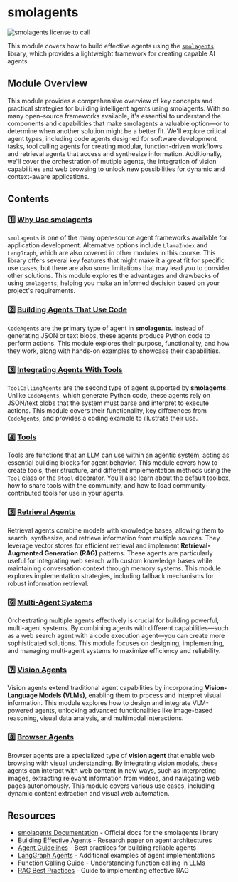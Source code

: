 # smolagents

![smolagents license to call](https://huggingface.co/datasets/huggingface/documentation-images/resolve/main/smolagents/license_to_call.png)

This module covers how to build effective agents using the [`smolagents`](https://github.com/huggingface/smolagents) library, which provides a lightweight framework for creating capable AI agents.

## Module Overview

This module provides a comprehensive overview of key concepts and practical strategies for building intelligent agents using smolagents. With so many open-source frameworks available, it's essential to understand the components and capabilities that make smolagents a valuable option—or to determine when another solution might be a better fit.  We'll explore critical agent types, including code agents designed for software development tasks, tool calling agents for creating modular, function-driven workflows and retrieval agents that access and synthesize information. Additionally, we'll cover the orchestration of mutiple agents, the integration of vision capabilities and web browsing to unlock new possibilities for dynamic and context-aware applications.

## Contents

### 1️⃣ [Why Use smolagents](./why_use_smolagents)

`smolagents` is one of the many open-source agent frameworks available for application development. Alternative options include `LlamaIndex` and `LangGraph`, which are also covered in other modules in this course. This library offers several key features that might make it a great fit for specific use cases, but there are also some limitations that may lead you to consider other solutions. This module explores the advantages and drawbacks of using `smolagents`, helping you make an informed decision based on your project's requirements.

### 2️⃣ [Building Agents That Use Code](./code_agents)

`CodeAgents` are the primary type of agent in **smolagents**. Instead of generating JSON or text blobs, these agents produce Python code to perform actions. This module explores their purpose, functionality, and how they work, along with hands-on examples to showcase their capabilities.  

### 3️⃣ [Integrating Agents With Tools](./tool_calling_agents)

`ToolCallingAgents` are the second type of agent supported by **smolagents**. Unlike `CodeAgents`, which generate Python code, these agents rely on JSON/text blobs that the system must parse and interpret to execute actions. This module covers their functionality, key differences from `CodeAgents`, and provides a coding example to illustrate their use.  

### 4️⃣ [Tools](./tools)

Tools are functions that an LLM can use within an agentic system, acting as essential building blocks for agent behavior. This module covers how to create tools, their structure, and different implementation methods using the `Tool` class or the `@tool` decorator. You'll also learn about the default toolbox, how to share tools with the community, and how to load community-contributed tools for use in your agents.  

### 5️⃣ [Retrieval Agents](./retrieval_agents)

Retrieval agents combine models with knowledge bases, allowing them to search, synthesize, and retrieve information from multiple sources. They leverage vector stores for efficient retrieval and implement **Retrieval-Augmented Generation (RAG)** patterns. These agents are particularly useful for integrating web search with custom knowledge bases while maintaining conversation context through memory systems. This module explores implementation strategies, including fallback mechanisms for robust information retrieval.  

### 6️⃣ [Multi-Agent Systems](./multi_agent_systems)

Orchestrating multiple agents effectively is crucial for building powerful, multi-agent systems. By combining agents with different capabilities—such as a web search agent with a code execution agent—you can create more sophisticated solutions. This module focuses on designing, implementing, and managing multi-agent systems to maximize efficiency and reliability.  

### 7️⃣ [Vision Agents](./vision_agents)

Vision agents extend traditional agent capabilities by incorporating **Vision-Language Models (VLMs)**, enabling them to process and interpret visual information. This module explores how to design and integrate VLM-powered agents, unlocking advanced functionalities like image-based reasoning, visual data analysis, and multimodal interactions.  

### 8️⃣ [Browser Agents](./browser_agents)

Browser agents are a specialized type of **vision agent** that enable web browsing with visual understanding. By integrating vision models, these agents can interact with web content in new ways, such as interpreting images, extracting relevant information from videos, and navigating web pages autonomously. This module covers various use cases, including dynamic content extraction and visual web automation.

## Resources

- [smolagents Documentation](https://huggingface.co/docs/smolagents) - Official docs for the smolagents library
- [Building Effective Agents](https://www.anthropic.com/research/building-effective-agents) - Research paper on agent architectures
- [Agent Guidelines](https://huggingface.co/docs/smolagents/tutorials/building_good_agents) - Best practices for building reliable agents
- [LangGraph Agents](https://langchain-ai.github.io/langgraph/) - Additional examples of agent implementations
- [Function Calling Guide](https://platform.openai.com/docs/guides/function-calling) - Understanding function calling in LLMs
- [RAG Best Practices](https://www.pinecone.io/learn/retrieval-augmented-generation/) - Guide to implementing effective RAG

